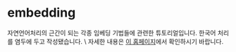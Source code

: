 # embedding
자연언어처리의 근간이 되는 각종 임베딩 기법들에 관련한 튜토리얼입니다. 한국어 처리를 염두에 두고 작성됐습니다.
\\ 자세한 내용은 [이 홈페이지](http://ratsgo.github.io/embedding)에서 확인하시기 바랍니다.
